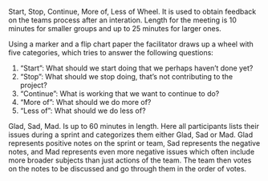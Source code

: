 Start, Stop, Continue, More of, Less of Wheel. It is used to obtain feedback on the teams process after an interation. Length for the meeting is 10 minutes for smaller groups and up to 25 minutes for larger ones. 

Using a marker and a flip chart paper the facilitator draws up a wheel with five categories, which tries to answer the following questions: 
1) “Start”: What should we start doing that we perhaps haven’t done yet?
2) “Stop”: What should we stop doing, that’s not contributing to the project?
3) “Continue”: What is working that we want to continue to do?
4) “More of”: What should we do more of?
5) “Less of”: What should we do less of?


Glad, Sad, Mad. Is up to 60 minutes in length. Here all participants lists their issues during a sprint and categorizes them either Glad, Sad or Mad. Glad represents positive notes on the sprint or team, Sad represents the negative notes, and Mad represents even more negative issues which often include more broader subjects than just actions of the team. The team then votes on the notes to be discussed and go through them in the order of votes. 
